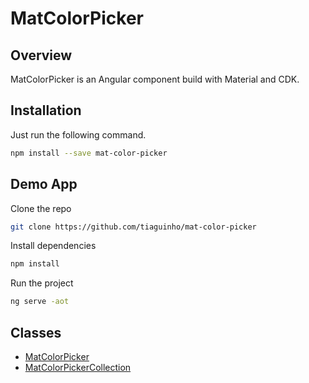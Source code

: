# MatColorPicker

## Overview
MatColorPicker is an Angular component build with Material and CDK.

## Installation
Just run the following command.
```bash
npm install --save mat-color-picker
```

## Demo App
Clone the repo
```bash
git clone https://github.com/tiaguinho/mat-color-picker
```

Install dependencies
```bash
npm install
```

Run the project
```bash
ng serve -aot
```


## Classes

* [MatColorPicker](https://github.com/tiaguinho/mat-color-picker/wiki/MatColorPicker)
* [MatColorPickerCollection](https://github.com/tiaguinho/mat-color-picker/wiki/MatColorPickerCollection)

